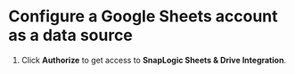 # Configure a Google Sheets account as a data source

1.  Click **Authorize** to get access to **SnapLogic Sheets & Drive Integration**.


